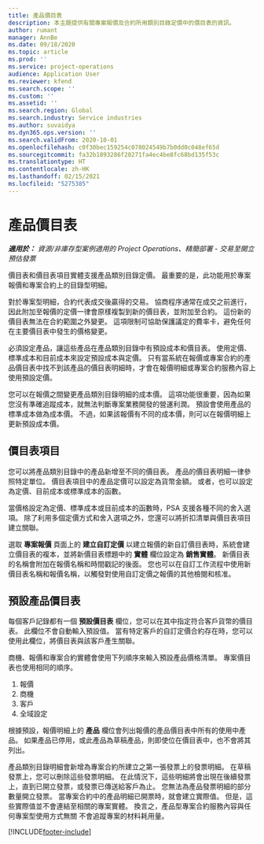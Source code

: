 ```yaml
---
title: 產品價目表
description: 本主題提供有關專案報價及合約所用類別目錄定價中的價目表的資訊。
author: rumant
manager: AnnBe
ms.date: 09/18/2020
ms.topic: article
ms.prod: ''
ms.service: project-operations
audience: Application User
ms.reviewer: kfend
ms.search.scope: ''
ms.custom: ''
ms.assetid: ''
ms.search.region: Global
ms.search.industry: Service industries
ms.author: suvaidya
ms.dyn365.ops.version: ''
ms.search.validFrom: 2020-10-01
ms.openlocfilehash: c0f30bec159254c078024549b7b0dd0c048ef65d
ms.sourcegitcommit: fa32b1893286f20271fa4ec4be8fc68bd135f53c
ms.translationtype: HT
ms.contentlocale: zh-HK
ms.lasthandoff: 02/15/2021
ms.locfileid: "5275385"
---
```

# <a name="product-price-lists"></a>產品價目表

_**適用於：** 資源/非庫存型案例適用的 Project Operations、精簡部署 - 交易至開立預估發票_

價目表和價目表項目實體支援產品類別目錄定價。 最重要的是，此功能用於專案報價和專案合約上的目錄型明細。

對於專案型明細，合約代表成交後贏得的交易。 協商程序通常在成交之前進行，因此附加至報價的定價一律會原樣複製到新的價目表，並附加至合約。 這份新的價目表無法在合約範圍之外變更。 這項限制可協助保護議定的費率卡，避免任何在主要價目表中發生的價格變更。

必須設定產品，讓這些產品在產品類別目錄中有預設成本和價目表。 使用定價、標準成本和目前成本來設定預設成本與定價。 只有當系統在報價或專案合約的產品價目表中找不到該產品的價目表明細時，才會在報價明細或專案合約服務內容上使用預設定價。

您可以在報價之間變更產品類別目錄明細的成本價。 這項功能很重要，因為如果您沒有準確追蹤成本，就無法判斷專案業務開發的營運利潤。 預設會使用產品的標準成本做為成本價。 不過，如果該報價有不同的成本價，則可以在報價明細上更新預設成本價。

## <a name="price-list-items"></a>價目表項目

您可以將產品類別目錄中的產品新增至不同的價目表。 產品的價目表明細一律參照特定單位。 價目表項目中的產品定價可以設定為貨幣金額。 或者，也可以設定為定價、目前成本或標準成本的函數。

當價格設定為定價、標準成本或目前成本的函數時，PSA 支援各種不同的舍入選項。 除了利用多個定價方式和舍入選項之外，您還可以將折扣清單與價目表項目建立關聯。 

選取 **專案報價** 頁面上的 **建立自訂定價** 以建立報價的新自訂價目表時，系統會建立價目表的複本，並將新價目表標題中的 **實體** 欄位設定為 **銷售實體**。 新價目表的名稱會附加在報價名稱和時間戳記的後面。 您也可以在自訂工作流程中使用新價目表名稱和報價名稱，以觸發對使用自訂定價之報價的其他檢閱和核准。

 
## <a name="default-product-price-list"></a>預設產品價目表
每個客戶記錄都有一個 **預設價目表** 欄位，您可以在其中指定符合客戶貨幣的價目表。 此欄位不會自動輸入預設值。 當有特定客戶的自訂定價合約存在時，您可以使用此欄位，將價目表與該客戶產生關聯。

商機、報價和專案合約實體會使用下列順序來輸入預設產品價格清單。 專案價目表也使用相同的順序。

1.  報價
2.  商機​​
3.  客戶
4.  全域設定 

根據預設，報價明細上的 **產品** 欄位會列出報價的產品價目表中所有的使用中產品。 如果產品已停用，或此產品為草稿產品，則即使位在價目表中，也不會將其列出。 

產品類別目錄明細會新增為專案合約所建立之第一張發票上的發票明細。 在草稿發票上，您可以刪除這些發票明細。 在此情況下，這些明細將會出現在後續發票上，直到已開立發票，或發票已傳送給客戶為止。 您無法為產品發票明細的部分數量開立發票。 當專案合約中的產品明細已開票時，就會建立實際值。 但是，這些實際值並不會連結至相關的專案實體。 換言之，產品型專案合約服務內容與任何專案型使用方式無關 不會追蹤專案的材料耗用量。


[!INCLUDE[footer-include](../includes/footer-banner.md)]